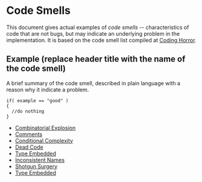 # Code Smells

This document gives actual examples of *code smells* -- characteristics of code that are not bugs, but may indicate an underlying problem in the implementation. It is based on the code smell list compiled at [Coding Horror](https://blog.codinghorror.com/code-smells/).

## Example (replace header title with the name of the code smell)

A brief summary of the code smell, described in plain language with a reason why it indicate a problem.

```{programming-language}
if( example == "good" )
{
  //do nothing
}
```

* [Combinatorial Explosion](combinatorial-explosion.md)
* [Comments](comments.md)
* [Conditional Complexity](conditional-complexity.md)
* [Dead Code](dead-code.md)
* [Type Embedded](type-embed.md)
* [Inconsistent Names](inconsistent-names.md)
* [Shotgun Surgery](shotgun-surgery.md)
* [Type Embedded](type-embed.md)

